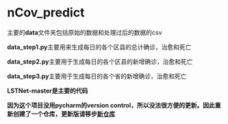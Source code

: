# nCov_predict

主要的**data**文件夹包括原始的数据和处理过后的数据的csv

**data_step1.py**主要用来生成每日的各个区县的总计确诊，治愈和死亡

**data_step2.py**主要用于生成每日的各个区县的新增确诊，治愈和死亡

**data_step3.py**主要用于生成每日的各个省的新增确诊，治愈和死亡

**LSTNet-master是主要的代码**

**因为这个项目没用pycharm的version control，所以没法很方便的更新。因此重新创建了一个仓库，更新版请移步[新仓库](https://github.com/Littlezjh/nCov_prediction)**
